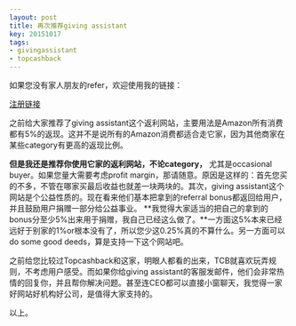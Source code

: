 ```yaml
---
layout: post
title: 再次推荐giving assistant
key: 20151017
tags:
- givingassistant
- topcashback
---
```


如果您没有家人朋友的refer，欢迎使用我的链接：


[注册链接](https://givingassistant.org/?rid=x61u06j0ez)

之前给大家推荐了giving assistant这个返利网站，主要用法是Amazon所有消费都有5%的返现。这并不是说所有的Amazon消费都适合走它家，因为其他商家在某些category有更高的返现比例。


**但是我还是推荐你使用它家的返利网站，不论category，**
尤其是occasional buyer。如果您量大需要考虑profit margin，那请随意。原因是这样的：首先您买的不多，不管在哪家买最后收益也就差一块两块的。其次，giving assistant这个网站是个公益性质的。现在看来他们基本把拿到的referral bonus都返回给用户，并且鼓励用户捐赠一部分给公益事业。
**我觉得大家适当的把自己的拿到的bonus分至少5%出来用于捐赠，我自己已经这么做了。**一方面这5%本来已经远好于别家的1%or根本没有了，所以您少这0.25%真的不算什么。另一方面可以do some good deeds，算是支持一下这个网站吧。

之前给您比较过Topcashback和这家，明眼人都看的出来，TCB就喜欢玩弄规则，不考虑用户感受。而如果你给giving assistant的客服发邮件，他们会非常热情的回复你，并且帮你解决问题。甚至连CEO都可以直接小窗聊天，我觉得一家好网站好机构好公司，是值得大家支持的。

以上。